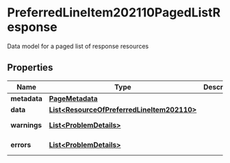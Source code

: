 

# PreferredLineItem202110PagedListResponse

Data model for a paged list of response resources

## Properties

Name | Type | Description | Notes
------------ | ------------- | ------------- | -------------
**metadata** | [**PageMetadata**](PageMetadata.md) |  |  [optional]
**data** | [**List&lt;ResourceOfPreferredLineItem202110&gt;**](ResourceOfPreferredLineItem202110.md) |  |  [optional]
**warnings** | [**List&lt;ProblemDetails&gt;**](ProblemDetails.md) |  |  [optional] [readonly]
**errors** | [**List&lt;ProblemDetails&gt;**](ProblemDetails.md) |  |  [optional] [readonly]



